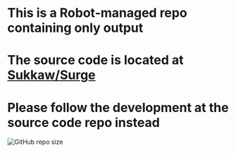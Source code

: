 # This is a Robot-managed repo containing only output
# The source code is located at [Sukkaw/Surge](https://github.com/Sukkaw/Surge)
# Please follow the development at the source code repo instead

![GitHub repo size](https://img.shields.io/github/repo-size/sukkalab/ruleset.skk.moe?style=flat-square)
